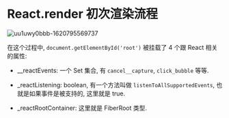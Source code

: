 # React.render 初次渲染流程

![uu1uwy0bbb-1620795569737](https://static.yancey.app/uu1uwy0bbb-1620795569737)

在这个过程中, `document.getElementById('root')` 被挂载了 4 个跟 React 相关的属性:

- __reactEvents: 一个 Set 集合, 有 `cancel__capture`, `click_bubble` 等等.

- _reactListening: boolean, 有一个方法叫做 `listenToAllSupportedEvents`, 也就是如果事件是被支持的, 这里就是 true.

- _reactRootContainer: 这里就是 FiberRoot 类型.
